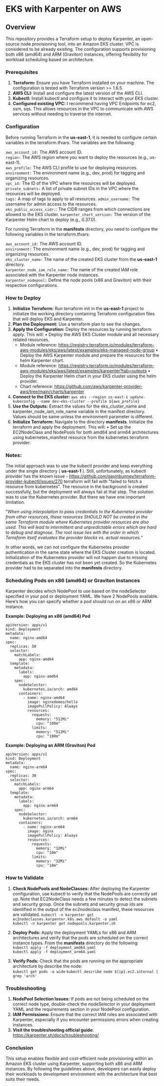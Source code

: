 # EKS with Karpenter on AWS


## Overview

This repository provides a Terraform setup to deploy Karpenter, an open-source node provisioning tool, into an Amazon EKS cluster. VPC is considered to be already existing. The configuration supports provisioning both x86 (amd64) and ARM (Graviton) instances, offering flexibility for workload scheduling based on architecture.

### Prerequisites

1. __Terraform:__ Ensure you have Terraform installed on your machine. The configuration is tested with Terraform version >= 1.6.5.
2. __AWS CLI:__ Install and configure the latest version of the AWS CLI.
3. __Kubectl:__ Install kubectl and configure it to interact with your EKS cluster.
4. __Configured existing VPC:__ I recommend having VPC Endpoints for ec2, ssm, sqs. This allows resources in the VPC to communicate with AWS services without needing to traverse the internet.

### Configuration

Before running Terraform in the __us-east-1__, it is needed to configure certain variables in the terraform.tfvars. The variables are the following:  

  `aws_account_id:` The AWS account ID.  
  `region:` The AWS region where you want to deploy the resources (e.g., us-east-1).  
  `aws_profile:` The AWS CLI profile to use for deploying resources.  
  `environment:` The environment name (e.g., dev, prod) for tagging and organizing resources.  
  `vpc_id:` The ID of the VPC where the resources will be deployed.  
  `private_subnets:` A list of private subnet IDs in the VPC where the resources will be deployed.  
  `tags:` A map of tags to apply to all resources. 
  `admin_username:` The username for admin access to the resources.  
  `eks_public_access_cidr:`: The CIDR ranges from which connections are allowed to the EKS cluster.
  `karpenter_chart_version:` The version of the Karpenter Helm chart to deploy (e.g., 0.37.0).  

For running Terraform in the __manifests__ directory, you need to configure the following variables in the terraform.tfvars:

  `aws_account_id:` The AWS account ID.  
  `environment:` The environment name (e.g., dev, prod) for tagging and organizing resources.  
  `eks_cluster_name:` The name of the created EKS cluster from the __us-east-1__ directory.  
  `karpenter_node_iam_role_name:` The name of the created IAM role associated with the Karpenter node instances.  
  `karpenter_nodepool:` Define the node pools (x86 and Graviton) with their respective configurations.  

### How to Deploy

1. __Initialize Terraform:__ Run terraform init in the __us-east-1__ project to initialize the working directory containing Terraform configuration files that will deploy EKS and Karpenter.
2. __Plan the Deployment:__ Use a terraform plan to see the changes.
3. __Apply the Configuration:__ Deploy the resources by running terraform apply. This will:
  • Deploy the AWS EKS Cluster module and all necessary related resources.
    - Module reference: https://registry.terraform.io/modules/terraform-aws-modules/eks/aws/latest/examples/eks-managed-node-group
  • Deploy the AWS Karpenter module and prepare the resources for the helm Karpenter chart.
    - Module reference: https://registry.terraform.io/modules/terraform-aws-modules/eks/aws/latest/examples/karpenter?tab=outputs
  • Deploy the Karpenter Helm chart in your EKS cluster using the helm provider.
    - Chart reference: https://github.com/aws/karpenter-provider-aws/tree/main/charts/karpenter
4. __Connect to the EKS cluster:__ `aws eks --region us-east-1 update-kubeconfig --name dev-eks-cluster --profile ${aws_profile}`
5. __Use the Outputs:__ Extract the values for the eks_cluster_name and karpenter_node_iam_role_name variable in the manifest directory. Values should be same unless the environment parameter is different. 
6. __Initialize Terraform:__ Navigate to the directory __manifests__. Initialize the terraform and apply the deployment. This will: 
  • Set up the EC2NodeClass and NodePools for both amd64 and arm64 architectures using kubernetes_manifest resource from the kubernetes terraform provider.

### Notes: 

The initial approach was to use the kubectl provider and keep everything under the single directory ( __us-east-1__ ). Still, unfortunately, as kubectl provider has the known issue - https://github.com/gavinbunney/terraform-provider-kubectl/issues/270 terraform will fail with "failed to fetch a resource from kubernetes". The resource in the background is created successfully, but the deployment will always fail at that step. The solution was to use the Kubernetes provider. But there we have one important limitation.  
      
"_When using interpolation to pass credentials to the Kubernetes provider from other resources, these resources SHOULD NOT be created in the same Terraform module where Kubernetes provider resources are also used. This will lead to intermittent and unpredictable errors which are hard to debug and diagnose. The root issue lies with the order in which Terraform itself evaluates the provider blocks vs. actual resources._"  

In other words, we can not configure the Kubernetes provider authentication in the same state where the EKS Cluster creation is located. Initialization of the Kubernetes provider will not happen due to missing credentials as the EKS cluster has not been yet created. So the Kubernetes provider had to be separated into the __manifests__ directory. 

### Scheduling Pods on x86 (amd64) or Graviton Instances

Karpenter decides which NodePool to use based on the nodeSelector specified in your pod or deployment YAML. We have 2 NodePools available. Here’s how you can specify whether a pod should run on an x86 or ARM instance.

__Example: Deploying an x86 (amd64) Pod__
```
apiVersion: apps/v1
kind: Deployment
metadata:
  name: nginx-amd64
spec:
  replicas: 50
  selector:
    matchLabels:
      app: nginx-amd64
  template:
    metadata:
      labels:
        app: nginx-amd64
    spec:
      nodeSelector:
        kubernetes.io/arch: amd64
      containers:
        - name: nginx-amd64
          image: nginxdemos/hello
          imagePullPolicy: Always
          resources:
            requests:
              memory: "512Mi"
              cpu: "100m"
            limits:
              memory: "512Mi"
              cpu: "100m"

```

__Example: Deploying an ARM (Graviton) Pod__
```
apiVersion: apps/v1
kind: Deployment
metadata:
  name: nginx-arm64
spec:
  replicas: 30
  selector:
    matchLabels:
      app: nginx-arm64
  template:
    metadata:
      labels:
        app: nginx-arm64
    spec:
      nodeSelector:
        kubernetes.io/arch: arm64
      containers:
        - name: nginx-arm64
          image: nginx
          imagePullPolicy: Always
          resources:
            requests:
              memory: "32Mi"
              cpu: "10m"
            limits:
              memory: "32Mi"
              cpu: "10m"

```

### How to Validate

1. __Check NodePools and NodeClasses:__ After deploying the Karpenter configuration, use kubectl to verify that the NodePools are correctly set up. Note that EC2NodeClass needs a few minutes to detect the subnets and security group. Once the subnets and security group ids are identified in the output of the ec2nodeclass manifest, these resources are validated. 
      `kubectl -n karpenter get ec2nodeclasses.karpenter.k8s.aws default -o yaml`   
      `kubectl -n karpenter get nodepools.karpenter.sh`

2. __Deploy Pods:__ Apply the deployment YAMLs for x86 and ARM architectures and verify that the pods are scheduled on the correct instance types. From the __manifests__ directory do the following:  
      `kubectl apply -f deployment_amd64.yaml`  
      `kubectl apply -f deployment_arm64.yaml`  

3. __Verify Pods:__ Check that the pods are running on the appropriate architecture by describe the node:  
      `kubectl get pods -o wide` 
      `kubectl describe node ${ip}.ec2.internal | grep 'arch'`

### Troubleshooting

1. __NodePool Selection Issues:__ If pods are not being scheduled on the correct node type, double-check the nodeSelector in your deployment YAML and the requirements section in your NodePool configuration.  
2. __IAM Permissions:__ Ensure that the correct IAM roles are associated with Karpenter, especially if you encounter permissions errors when creating instances.  
3. __Visit the troubleshooting official guide__: https://karpenter.sh/docs/troubleshooting/

### Conclusion

This setup enables flexible and cost-efficient node provisioning within an Amazon EKS cluster using Karpenter, supporting both x86 and ARM instances. By following the guidelines above, developers can easily deploy their workloads to development environment with the architecture that best suits their needs.
